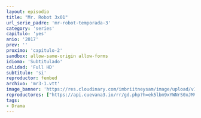 ```yaml
---
layout: episodio
title: "Mr. Robot 3x01"
url_serie_padre: 'mr-robot-temporada-3'
category: 'series'
capitulo: 'yes'
anio: '2017'
prev: ''
proximo: 'capitulo-2'
sandbox: allow-same-origin allow-forms
idioma: 'Subtitulado'
calidad: 'Full HD'
subtitulo: 'si'
reproductor: fembed
archivo: 'mr3-1.vtt'
image_banner: 'https://res.cloudinary.com/imbriitneysam/image/upload/v1546988735/robot3-banner-min.jpg'
reproductores: ["https://api.cuevana3.io/rr/gd.php?h=ek5lbm9xYWNrS0xJMVp5b21KREk0dFBLbjVkaHhkRGdrOG1jbnBpUnhhS1Z1b21CbTVMTHg5VExpV1Nmc0s2bHRaQ1lhb2VubHJuUXhucDRuYm5ZcGNtU3FadVkyUT09"]
tags:
- Drama
---
```












